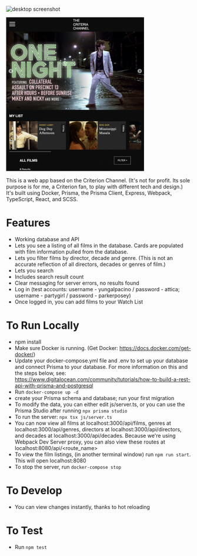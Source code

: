 ![desktop screenshot](./assets/images/cc_screenshot_desktop.png)

<img src="./assets/images/cc_screenshot_mobile.png" alt="mobile screenshot" style="width: 375px" />

This is a web app based on the Criterion Channel. (It's not for profit. Its sole purpose is for me, a Criterion fan, to play with different tech and design.) It's built using Docker, Prisma, the Prisma Client, Express, Webpack, TypeScript, React, and SCSS.

# Features
- Working database and API
- Lets you see a listing of all films in the database. Cards are populated with film information pulled from the database.
- Lets you filter films by director, decade and genre.
(This is not an accurate reflection of all directors, decades or genres of film.)
- Lets you search
- Includes search result count
- Clear messaging for server errors, no results found
- Log in (test accounts: username - yungalpacino / password - attica; username - partygirl / password - parkerposey)
- Once logged in, you can add films to your Watch List

# To Run Locally
- npm install
- Make sure Docker is running. (Get Docker: https://docs.docker.com/get-docker/)
- Update your docker-compose.yml file and .env to set up your database and connect Prisma to your database. For more information on this and the steps below, see: https://www.digitalocean.com/community/tutorials/how-to-build-a-rest-api-with-prisma-and-postgresql
- Run `docker-compose up -d`
- create your Prisma schema and database; run your first migration
- To modify the data, you can either edit js/server.ts, or you can use the Prisma Studio after running `npx prisma studio`
- To run the server: `npx tsx js/server.ts`
- You can now view all films at localhost:3000/api/films, genres at localhost:3000/api/genres, directors at localhost:3000/api/directors, and decades at localhost:3000/api/decades. Because we're using Webpack Dev Server proxy, you can also view these routes at localhost:8080/api/<route_name>
- To view the film listings, (in another terminal window) run `npm run start`. This will open localhost:8080
- To stop the server, run `docker-compose stop`

# To Develop
- You can view changes instantly, thanks to hot reloading

# To Test
- Run `npm test`
